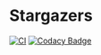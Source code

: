 # Stargazers

[![CI](https://github.com/RRReDz/Stargazers/actions/workflows/CI.yml/badge.svg)](https://github.com/RRReDz/Stargazers/actions/workflows/CI.yml)
[![Codacy Badge](https://app.codacy.com/project/badge/Grade/bfd9a9f8e5d84d728266f2fe4ac42ea6)](https://www.codacy.com/gh/RRReDz/Stargazers/dashboard?utm_source=github.com&amp;utm_medium=referral&amp;utm_content=RRReDz/Stargazers&amp;utm_campaign=Badge_Grade)
